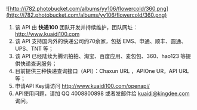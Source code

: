 ![http://i782.photobucket.com/albums/yy106/flowercold/360.png](http://i782.photobucket.com/albums/yy106/flowercold/360.png)
  1. 该 API 由 **快递100** 团队开发并持续维护，团队网址：http://www.kuaidi100.com
  1. 该 API 支持国内外的快递公司约70余家，包括 EMS、申通、顺丰、圆通、UPS、TNT 等；
  1. 该 API 已经陆续为腾讯拍拍、淘宝、百度应用、麦包包、360、hao123 等提供快递查询服务；
  1. 目前提供三种快递查询接口（API）：Chaxun URL ，APIOne UR，API URL 等；
  1. 申请API Key请访问 http://www.kuaidi100.com/openapi/
  1. API使用问题，请加 QQ 4008800898 或者发邮件给 kuaidi@kingdee.com 询问。